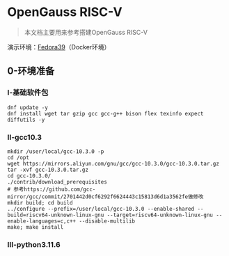 # OpenGauss RISC-V

> 本文档主要用来参考搭建OpenGauss RISC-V

演示环境：[Fedora39](https://hub.docker.com/r/imbearchild/fedora-rv64)（Docker环境）

## 0-环境准备

### Ⅰ-基础软件包

```
dnf update -y
dnf install wget tar gzip gcc gcc-g++ bison flex texinfo expect diffutils -y
```

### Ⅱ-gcc10.3

```
mkdir /user/local/gcc-10.3.0 -p
cd /opt
wget https://mirrors.aliyun.com/gnu/gcc/gcc-10.3.0/gcc-10.3.0.tar.gz
tar -xvf gcc-10.3.0.tar.gz
cd gcc-10.3.0/
./contrib/download_prerequisites
# 参考https://github.com/gcc-mirror/gcc/commit/2701442d0cf6292f6624443c15813d6d1a3562fe做修改
mkdir build; cd build
../configure --prefix=/user/local/gcc-10.3.0 --enable-shared --build=riscv64-unknown-linux-gnu --target=riscv64-unknown-linux-gnu --enable-languages=c,c++ --disable-multilib
make; make install
```

### Ⅲ-python3.11.6
